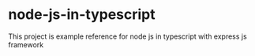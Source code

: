 # node-js-in-typescript
This project is example reference for node js in typescript with express js framework
